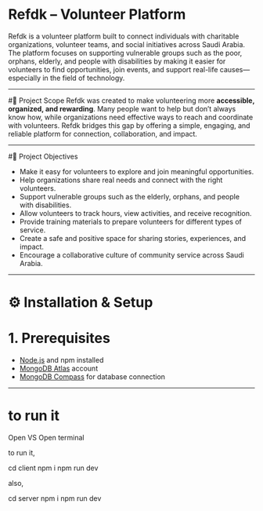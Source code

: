 # Refdk – Volunteer Platform

Refdk is a volunteer platform built to connect individuals with charitable organizations, volunteer teams, and social initiatives across Saudi Arabia. The platform focuses on supporting vulnerable groups such as the poor, orphans, elderly, and people with disabilities by making it easier for volunteers to find opportunities, join events, and support real-life causes—especially in the field of technology.  

---

#📌 Project Scope
Refdk was created to make volunteering more **accessible, organized, and rewarding**. Many people want to help but don’t always know how, while organizations need effective ways to reach and coordinate with volunteers. Refdk bridges this gap by offering a simple, engaging, and reliable platform for connection, collaboration, and impact.

---

#🎯 Project Objectives
- Make it easy for volunteers to explore and join meaningful opportunities.  
- Help organizations share real needs and connect with the right volunteers.  
- Support vulnerable groups such as the elderly, orphans, and people with disabilities.  
- Allow volunteers to track hours, view activities, and receive recognition.  
- Provide training materials to prepare volunteers for different types of service.  
- Create a safe and positive space for sharing stories, experiences, and impact.  
- Encourage a collaborative culture of community service across Saudi Arabia.  

---

# ⚙️ Installation & Setup

# 1. Prerequisites
- [Node.js](https://nodejs.org/) and npm installed  
- [MongoDB Atlas](https://www.mongodb.com/) account  
- [MongoDB Compass](https://www.mongodb.com/products/compass) for database connection  

---

# to run it 
Open VS 
Open terminal 

to run it,

cd client
npm i
npm run dev

also,

cd server
npm i
npm run dev
